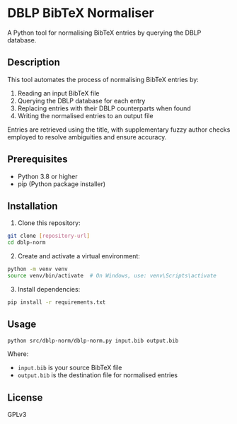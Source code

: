 # DBLP BibTeX Normaliser

A Python tool for normalising BibTeX entries by querying the DBLP database.

## Description

This tool automates the process of normalising BibTeX entries by:
1. Reading an input BibTeX file
2. Querying the DBLP database for each entry
3. Replacing entries with their DBLP counterparts when found
4. Writing the normalised entries to an output file

Entries are retrieved using the title, with supplementary fuzzy author checks employed to resolve ambiguities and ensure accuracy.

## Prerequisites

- Python 3.8 or higher
- pip (Python package installer)

## Installation

1. Clone this repository:
```bash
git clone [repository-url]
cd dblp-norm
```

2. Create and activate a virtual environment:
```bash
python -m venv venv
source venv/bin/activate  # On Windows, use: venv\Scripts\activate
```

3. Install dependencies:
```bash
pip install -r requirements.txt
```

## Usage

```bash
python src/dblp-norm/dblp-norm.py input.bib output.bib
```

Where:
- `input.bib` is your source BibTeX file
- `output.bib` is the destination file for normalised entries

## License

GPLv3

